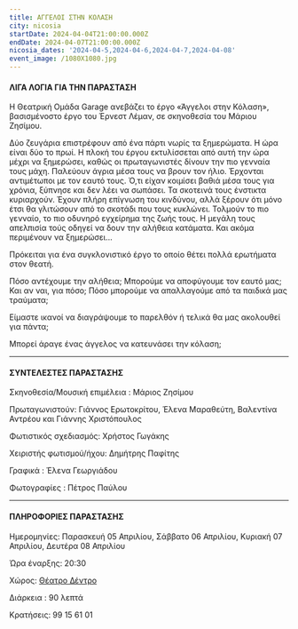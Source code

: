 ```yaml
---
title: ΑΓΓΕΛΟΙ ΣΤΗΝ ΚΟΛΑΣH
city: nicosia
startDate: 2024-04-04T21:00:00.000Z
endDate: 2024-04-07T21:00:00.000Z
nicosia_dates: '2024-04-5,2024-04-6,2024-04-7,2024-04-08'
event_image: /1080X1080.jpg
---
```


#### ΛΙΓΑ ΛΟΓΙΑ ΓΙΑ ΤΗΝ ΠΑΡΑΣΤΑΣΗ

H Θεατρική Ομάδα	Garage ανεβάζει το έργο «Άγγελοι στην Κόλαση», βασισμένοστο έργο του Έρνεστ Λέμαν, σε σκηνοθεσία του Μάριου Ζησίμου.

Δύο ζευγάρια επιστρέφουν από ένα πάρτι νωρίς τα ξημερώματα. Η ώρα είναι δύο το πρωί. Η πλοκή του έργου εκτυλίσσεται από αυτή την ώρα μέχρι να ξημερώσει, καθώς οι πρωταγωνιστές δίνουν την πιο γενναία τους μάχη. Παλεύουν άγρια μέσα τους να βρουν τον ήλιο. Έρχονται αντιμέτωποι με τον εαυτό τους. Ό,τι είχαν κοιμίσει βαθιά μέσα τους για χρόνια, ξύπνησε και δεν λέει να σωπάσει. Τα σκοτεινά τους ένστικτα κυριαρχούν. Έχουν πλήρη επίγνωση του κινδύνου, αλλά ξέρουν ότι μόνο έτσι θα γλιτώσουν από το σκοτάδι
που τους κυκλώνει. Τολμούν το πιο γενναίο, το πιο οδυνηρό εγχείρημα της ζωής
τους. Η μεγάλη τους απελπισία τούς οδηγεί να δουν την αλήθεια κατάματα. Και ακόμα
περιμένουν να ξημερώσει…

Πρόκειται για ένα συγκλονιστικό έργο το οποίο θέτει πολλά ερωτήματα στον θεατή.

Πόσο αντέχουμε την αλήθεια; Μπορούμε να αποφύγουμε τον εαυτό μας; Και αν ναι, για πόσο; Πόσο μπορούμε να απαλλαγούμε από τα παιδικά μας τραύματα;

Είμαστε ικανοί να διαγράψουμε το παρελθόν ή τελικά θα μας ακολουθεί για πάντα;

Μπορεί άραγε ένας άγγελος να κατευνάσει την κόλαση;

***

#### ΣΥΝΤΕΛΕΣΤΕΣ ΠΑΡΑΣΤΑΣΗΣ

Σκηνοθεσία/Μουσική επιμέλεια	: Μάριος Ζησίμου

Πρωταγωνιστούν:	Γιάννος Ερωτοκρίτου, Έλενα Μαραθεύτη, Βαλεντίνα Αντρέου και Γιάννης Χριστόπουλος

Φωτιστικός σχεδιασμός:	Χρήστος Γωγάκης

Χειριστής φωτισμού/ήχου:	Δημήτρης Παφίτης

Γραφικά : Έλενα Γεωργιάδου

Φωτογραφίες	: Πέτρος Παύλου

***

#### ΠΛΗΡΟΦΟΡΙΕΣ ΠΑΡΑΣΤΑΣΗΣ

Ημερομηνίες: Παρασκευή 05 Απριλίου, Σάββατο 06 Απριλίου, Κυριακή 07 Απριλίου, Δευτέρα 08 Απριλίου

Ώρα έναρξης: 20:30

Χώρος:  [Θέατρο Δέντρο](https://www.google.com/maps/place/%CE%98%CE%AD%CE%B1%CF%84%CF%81%CE%BF+%CE%94%CE%AD%CE%BD%CF%84%CF%81%CE%BF/@35.1778146,33.3889681,17z/data=!3m1!4b1!4m6!3m5!1s0x14de170b08c2c23f:0x17cd0ebf63c7196d!8m2!3d35.1778102!4d33.391543!16s%2Fg%2F11c1njb_bp?entry=ttu)


Διάρκεια : 90 λεπτά

Κρατήσεις:	99 15 61 01
